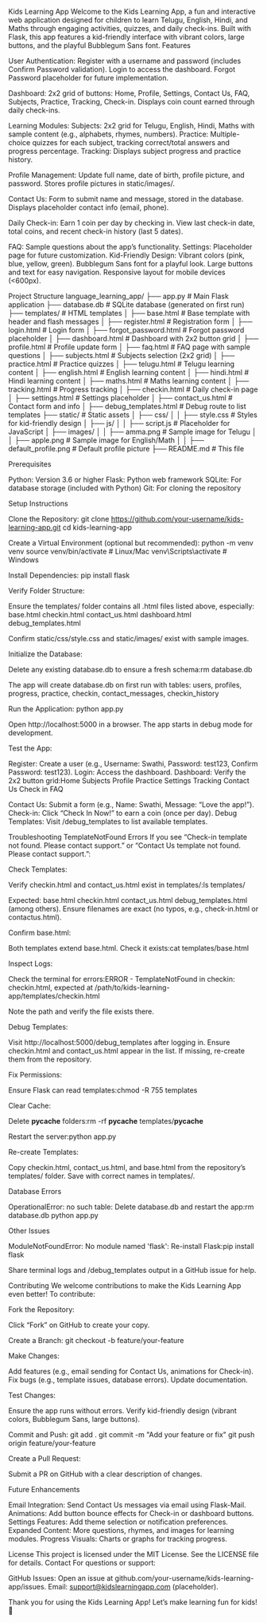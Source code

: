 Kids Learning App
Welcome to the Kids Learning App, a fun and interactive web application designed for children to learn Telugu, English, Hindi, and Maths through engaging activities, quizzes, and daily check-ins. Built with Flask, this app features a kid-friendly interface with vibrant colors, large buttons, and the playful Bubblegum Sans font.
Features

User Authentication:
Register with a username and password (includes Confirm Password validation).
Login to access the dashboard.
Forgot Password placeholder for future implementation.


Dashboard:
2x2 grid of buttons: Home, Profile, Settings, Contact Us, FAQ, Subjects, Practice, Tracking, Check-in.
Displays coin count earned through daily check-ins.


Learning Modules:
Subjects: 2x2 grid for Telugu, English, Hindi, Maths with sample content (e.g., alphabets, rhymes, numbers).
Practice: Multiple-choice quizzes for each subject, tracking correct/total answers and progress percentage.
Tracking: Displays subject progress and practice history.


Profile Management:
Update full name, date of birth, profile picture, and password.
Stores profile pictures in static/images/.


Contact Us:
Form to submit name and message, stored in the database.
Displays placeholder contact info (email, phone).


Daily Check-in:
Earn 1 coin per day by checking in.
View last check-in date, total coins, and recent check-in history (last 5 dates).


FAQ: Sample questions about the app’s functionality.
Settings: Placeholder page for future customization.
Kid-Friendly Design:
Vibrant colors (pink, blue, yellow, green).
Bubblegum Sans font for a playful look.
Large buttons and text for easy navigation.
Responsive layout for mobile devices (<600px).



Project Structure
language_learning_app/
├── app.py                    # Main Flask application
├── database.db               # SQLite database (generated on first run)
├── templates/                # HTML templates
│   ├── base.html             # Base template with header and flash messages
│   ├── register.html         # Registration form
│   ├── login.html            # Login form
│   ├── forgot_password.html  # Forgot password placeholder
│   ├── dashboard.html        # Dashboard with 2x2 button grid
│   ├── profile.html          # Profile update form
│   ├── faq.html              # FAQ page with sample questions
│   ├── subjects.html         # Subjects selection (2x2 grid)
│   ├── practice.html         # Practice quizzes
│   ├── telugu.html           # Telugu learning content
│   ├── english.html          # English learning content
│   ├── hindi.html            # Hindi learning content
│   ├── maths.html            # Maths learning content
│   ├── tracking.html         # Progress tracking
│   ├── checkin.html          # Daily check-in page
│   ├── settings.html         # Settings placeholder
│   ├── contact_us.html       # Contact form and info
│   ├── debug_templates.html  # Debug route to list templates
├── static/                   # Static assets
│   ├── css/
│   │   ├── style.css         # Styles for kid-friendly design
│   ├── js/
│   │   ├── script.js         # Placeholder for JavaScript
│   ├── images/
│   │   ├── amma.png          # Sample image for Telugu
│   │   ├── apple.png         # Sample image for English/Math
│   │   ├── default_profile.png # Default profile picture
├── README.md                 # This file

Prerequisites

Python: Version 3.6 or higher
Flask: Python web framework
SQLite: For database storage (included with Python)
Git: For cloning the repository

Setup Instructions

Clone the Repository:
git clone https://github.com/your-username/kids-learning-app.git
cd kids-learning-app


Create a Virtual Environment (optional but recommended):
python -m venv venv
source venv/bin/activate  # Linux/Mac
venv\Scripts\activate     # Windows


Install Dependencies:
pip install flask


Verify Folder Structure:

Ensure the templates/ folder contains all .html files listed above, especially:
base.html
checkin.html
contact_us.html
dashboard.html
debug_templates.html


Confirm static/css/style.css and static/images/ exist with sample images.


Initialize the Database:

Delete any existing database.db to ensure a fresh schema:rm database.db


The app will create database.db on first run with tables:
users, profiles, progress, practice, checkin, contact_messages, checkin_history




Run the Application:
python app.py


Open http://localhost:5000 in a browser.
The app starts in debug mode for development.


Test the App:

Register: Create a user (e.g., Username: Swathi, Password: test123, Confirm Password: test123).
Login: Access the dashboard.
Dashboard: Verify the 2x2 button grid:Home        Subjects
Profile     Practice
Settings    Tracking
Contact Us  Check in
FAQ


Contact Us: Submit a form (e.g., Name: Swathi, Message: “Love the app!”).
Check-in: Click “Check In Now!” to earn a coin (once per day).
Debug Templates: Visit /debug_templates to list available templates.



Troubleshooting
TemplateNotFound Errors
If you see “Check-in template not found. Please contact support.” or “Contact Us template not found. Please contact support.”:

Check Templates:

Verify checkin.html and contact_us.html exist in templates/:ls templates/

Expected: base.html checkin.html contact_us.html debug_templates.html (among others).
Ensure filenames are exact (no typos, e.g., check-in.html or contactus.html).


Confirm base.html:

Both templates extend base.html. Check it exists:cat templates/base.html




Inspect Logs:

Check the terminal for errors:ERROR - TemplateNotFound in checkin: checkin.html, expected at /path/to/kids-learning-app/templates/checkin.html


Note the path and verify the file exists there.


Debug Templates:

Visit http://localhost:5000/debug_templates after logging in.
Ensure checkin.html and contact_us.html appear in the list.
If missing, re-create them from the repository.


Fix Permissions:

Ensure Flask can read templates:chmod -R 755 templates




Clear Cache:

Delete __pycache__ folders:rm -rf __pycache__ templates/__pycache__


Restart the server:python app.py




Re-create Templates:

Copy checkin.html, contact_us.html, and base.html from the repository’s templates/ folder.
Save with correct names in templates/.



Database Errors

OperationalError: no such table:
Delete database.db and restart the app:rm database.db
python app.py





Other Issues

ModuleNotFoundError: No module named 'flask':
Re-install Flask:pip install flask




Share terminal logs and /debug_templates output in a GitHub issue for help.

Contributing
We welcome contributions to make the Kids Learning App even better! To contribute:

Fork the Repository:

Click “Fork” on GitHub to create your copy.


Create a Branch:
git checkout -b feature/your-feature


Make Changes:

Add features (e.g., email sending for Contact Us, animations for Check-in).
Fix bugs (e.g., template issues, database errors).
Update documentation.


Test Changes:

Ensure the app runs without errors.
Verify kid-friendly design (vibrant colors, Bubblegum Sans, large buttons).


Commit and Push:
git add .
git commit -m "Add your feature or fix"
git push origin feature/your-feature


Create a Pull Request:

Submit a PR on GitHub with a clear description of changes.



Future Enhancements

Email Integration: Send Contact Us messages via email using Flask-Mail.
Animations: Add button bounce effects for Check-in or dashboard buttons.
Settings Features: Add theme selection or notification preferences.
Expanded Content: More questions, rhymes, and images for learning modules.
Progress Visuals: Charts or graphs for tracking progress.

License
This project is licensed under the MIT License. See the LICENSE file for details.
Contact
For questions or support:

GitHub Issues: Open an issue at github.com/your-username/kids-learning-app/issues.
Email: support@kidslearningapp.com (placeholder).

Thank you for using the Kids Learning App! Let’s make learning fun for kids! 🚀
